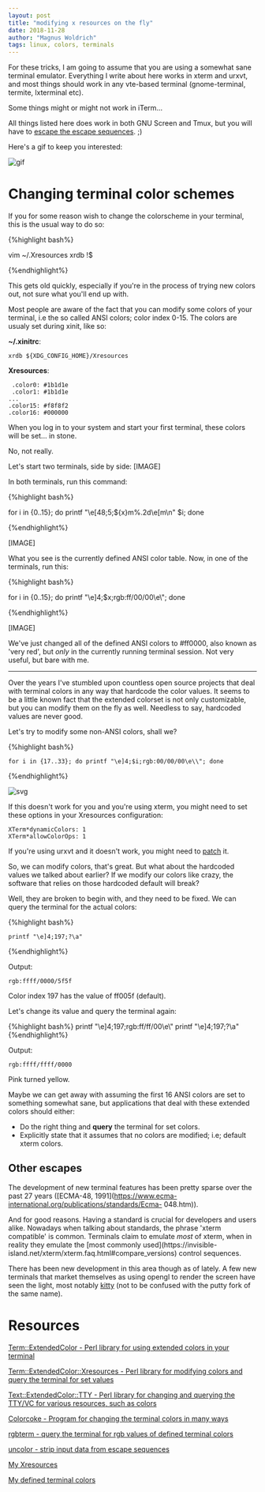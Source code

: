 ```yaml
---
layout: post
title: "modifying x resources on the fly"
date: 2018-11-28
author: "Magnus Woldrich"
tags: linux, colors, terminals
---
```


For these tricks, I am going to assume that you are using a somewhat
sane terminal emulator.
Everything I write about here works in xterm and urxvt, and most things
should work in any vte-based terminal (gnome-terminal, termite,
lxterminal etc).

Some things might or might not work in iTerm...

All things listed here does work in both GNU Screen and Tmux, but you will
have to [escape the escape sequences](https://github.com/trapd00r/Term-ExtendedColor-Xresources/blob/5973c08d7a4624a6e1b5d4a3c4f90a025985ea31/lib/Term/ExtendedColor/Xresources.pm#L115). ;)

Here's a gif to keep you interested:

![gif](/assets/t_e_x_rainbow.gif)

Changing terminal color schemes
==========

If you for some reason wish to change the colorscheme in your terminal,
this is the usual way to do so:

{%highlight bash%}

vim ~/.Xresources
<tedious edit>
<save>
xrdb !$
<close terminal session>
<start a new one>

{%endhighlight%}

This gets old quickly, especially if you're in the process of trying new
colors out, not sure what you'll end up with.

Most people are aware of the fact that you can modify some colors of
your terminal, i.e the so called ANSI colors; color index 0-15. The
colors are usualy set during xinit, like so:

**~/.xinitrc**:

    xrdb ${XDG_CONFIG_HOME}/Xresources

**Xresources**:

     .color0: #1b1d1e
     .color1: #1b1d1e
    ...
    .color15: #f8f8f2
    .color16: #000000

When you log in to your system and start your first terminal, these
colors will be set... in stone.

No, not really.

Let's start two terminals, side by side:
[IMAGE]

In both terminals, run this command:

{%highlight bash%}

for i in {0..15}; do printf "\e[48;5;${x}m%.2d\e[m\n" $i; done

{%endhighlight%}

[IMAGE]

What you see is the currently defined ANSI color table. Now, in one of
the terminals, run this:

{%highlight bash%}

for i in {0..15}; do printf "\e]4;$x;rgb:ff/00/00\e\\"; done

{%endhighlight%}

[IMAGE]

We've just changed all of the defined ANSI colors to #ff0000, also known as
'very red', but *only* in the currently running terminal session. Not
very useful, but bare with me.


- - -


Over the years I've stumbled upon countless open source projects that
deal with terminal colors in any way that hardcode the color values. It
seems to be a little known fact that the extended colorset is not only
customizable, but you can modify them on the fly as well. Needless to say, 
hardcoded values are never good.

Let's try to modify some non-ANSI colors, shall we?

{%highlight bash%}

    for i in {17..33}; do printf "\e]4;$i;rgb:00/00/00\e\\"; done
{%endhighlight%}


![svg](/assets/modify_index_17_to_33.svg)

If this doesn't work for you and you're using xterm, you might need to
set these options in your Xresources configuration:

    XTerm*dynamicColors: 1
    XTerm*allowColorOps: 1

If you're using urxvt and it doesn't work, you might need to [patch](https://github.com/trapd00r/rxvt-unicode/commit/8b254b10e18d2cc1c0d8de37781e8982fb0aa284) it.


So, we can modify colors, that's great. But what about the hardcoded
values we talked about earlier? If we modify our colors like crazy, the
software that relies on those hardcoded default will break?

Well, they are broken to begin with, and they need to be fixed. We can query the terminal for the actual colors:

{%highlight bash%}

    printf "\e]4;197;?\a"

{%endhighlight%}

Output:

    rgb:ffff/0000/5f5f

Color index 197 has the value of ff005f (default).

Let's change its value and query the terminal again:

{%highlight bash%}
    printf "\e]4;197;rgb:ff/ff/00\e\\"
    printf "\e]4;197;?\a"
{%endhighlight%}

Output:

    rgb:ffff/ffff/0000

Pink turned yellow.

Maybe we can get away with assuming the first 16 ANSI colors are set to
something somewhat sane, but applications that deal with these extended
colors should either:

* Do the right thing and **query** the terminal for set colors.
* Explicitly state that it assumes that no colors are modified; i.e;
  default xterm colors.







Other escapes
-------------

The development of new terminal features has been pretty sparse over the
past 27 years ([ECMA-48, 1991](https://www.ecma-international.org/publications/standards/Ecma-
048.htm)).

And for good reasons. Having a standard is crucial for developers and users alike.
Nowadays when talking about standards, the phrase 'xterm compatible' is common.
Terminals claim to emulate _most_ of xterm, when in reality they emulate
the [most commonly used](https://invisible-
island.net/xterm/xterm.faq.html#compare_versions) control sequences.

There has been new development in this area though as of lately.
A few new terminals that market themselves as using opengl to render the
screen have seen the light, most notably
[kitty](https://sw.kovidgoyal.net/kitty) (not to be confused with the
putty fork of the same name).







Resources
=========


[Term::ExtendedColor - Perl library for using extended colors in your terminal](https://metacpan.org/pod/release/WOLDRICH/Term-ExtendedColor-0.222/lib/Term/ExtendedColor.pm)

[Term::ExtendedColor::Xresources - Perl library for modifying colors and query the terminal for set values](https://metacpan.org/pod/Term::ExtendedColor::Xresources)

[Text::ExtendedColor::TTY - Perl library for changing and querying the TTY/VC for various resources, such as colors](https://github.com/trapd00r/Term-ExtendedColor-TTY)

[Colorcoke - Program for changing the terminal colors in many ways](https://github.com/trapd00r/colorcoke/tree/4dc70684a33995694812f5ce59ce7241a97b30e4)

[rgbterm - query the terminal for rgb values of defined terminal colors](https://github.com/trapd00r/rgbterm)

[uncolor - strip input data from escape sequences](https://github.com/trapd00r/Term-ExtendedColor/blob/master/bin/uncolor)

[My Xresources](https://github.com/trapd00r/configs/blob/a7c67925a2e1a14a777e26592f6de0e5973e3d89/Xresources)

[My defined terminal colors](https://github.com/trapd00r/configs/blob/master/Xcolors/nancy.Xresources)

